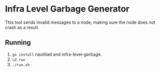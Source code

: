 # Infra Level Garbage Generator
This tool sends invalid messages to a node, making sure the node does not crash as a result.

## Running
 1. `go install` nautiliad and infra-level-garbage.
 2. `cd run`
 3. `./run.sh`


